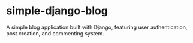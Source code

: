# simple-django-blog
A simple blog application built with Django, featuring user authentication, post creation, and commenting system.
